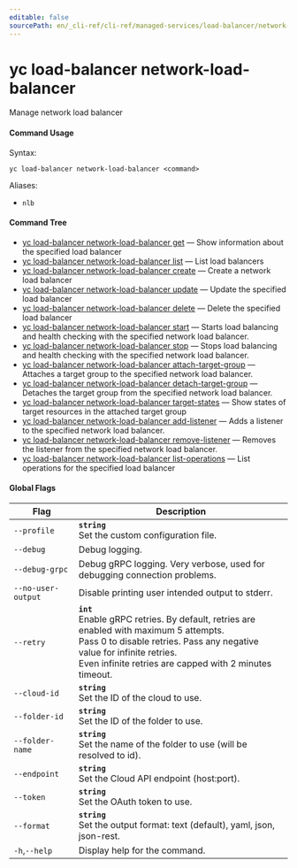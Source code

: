 ```yaml
---
editable: false
sourcePath: en/_cli-ref/cli-ref/managed-services/load-balancer/network-load-balancer/index.md
---
```


# yc load-balancer network-load-balancer

Manage network load balancer

#### Command Usage

Syntax: 

`yc load-balancer network-load-balancer <command>`

Aliases: 

- `nlb`

#### Command Tree

- [yc load-balancer network-load-balancer get](get.md) — Show information about the specified load balancer
- [yc load-balancer network-load-balancer list](list.md) — List load balancers
- [yc load-balancer network-load-balancer create](create.md) — Create a network load balancer
- [yc load-balancer network-load-balancer update](update.md) — Update the specified load balancer
- [yc load-balancer network-load-balancer delete](delete.md) — Delete the specified load balancer
- [yc load-balancer network-load-balancer start](start.md) — Starts load balancing and health checking with the specified network load balancer.
- [yc load-balancer network-load-balancer stop](stop.md) — Stops load balancing and health checking with the specified network load balancer.
- [yc load-balancer network-load-balancer attach-target-group](attach-target-group.md) — Attaches a target group to the specified network load balancer.
- [yc load-balancer network-load-balancer detach-target-group](detach-target-group.md) — Detaches the target group from the specified network load balancer.
- [yc load-balancer network-load-balancer target-states](target-states.md) — Show states of target resources in the attached target group
- [yc load-balancer network-load-balancer add-listener](add-listener.md) — Adds a listener to the specified network load balancer.
- [yc load-balancer network-load-balancer remove-listener](remove-listener.md) — Removes the listener from the specified network load balancer.
- [yc load-balancer network-load-balancer list-operations](list-operations.md) — List operations for the specified load balancer

#### Global Flags

| Flag | Description |
|----|----|
|`--profile`|<b>`string`</b><br/>Set the custom configuration file.|
|`--debug`|Debug logging.|
|`--debug-grpc`|Debug gRPC logging. Very verbose, used for debugging connection problems.|
|`--no-user-output`|Disable printing user intended output to stderr.|
|`--retry`|<b>`int`</b><br/>Enable gRPC retries. By default, retries are enabled with maximum 5 attempts.<br/>Pass 0 to disable retries. Pass any negative value for infinite retries.<br/>Even infinite retries are capped with 2 minutes timeout.|
|`--cloud-id`|<b>`string`</b><br/>Set the ID of the cloud to use.|
|`--folder-id`|<b>`string`</b><br/>Set the ID of the folder to use.|
|`--folder-name`|<b>`string`</b><br/>Set the name of the folder to use (will be resolved to id).|
|`--endpoint`|<b>`string`</b><br/>Set the Cloud API endpoint (host:port).|
|`--token`|<b>`string`</b><br/>Set the OAuth token to use.|
|`--format`|<b>`string`</b><br/>Set the output format: text (default), yaml, json, json-rest.|
|`-h`,`--help`|Display help for the command.|
